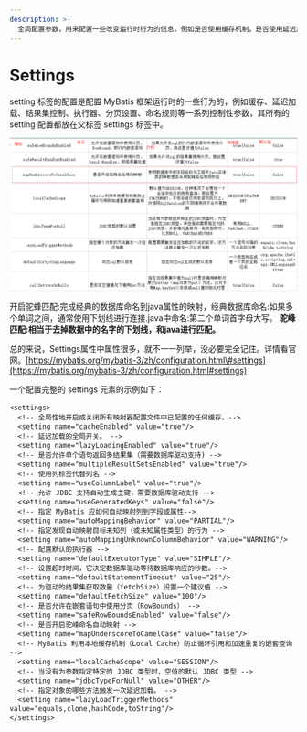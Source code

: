 ```yaml
---
description: >-
  全局配置参数，用来配置一些改变运行时行为的信息，例如是否使用缓存机制，是否使用延迟加载，是否使用错误处理机制等。并且可以设置最大并发请求数量、最大并发事务数量，以及是否启用命令空间等。
---
```


# Settings

setting 标签的配置是配置 MyBatis 框架运行时的一些行为的，例如缓存、延迟加载、结果集控制、执行器、分页设置、命名规则等一系列控制性参数，其所有的 setting 配置都放在父标签 settings 标签中。

![Setting&#x90E8;&#x5206;&#x5C5E;&#x6027;&#x8BF4;&#x660E;](../.gitbook/assets/image%20%283%29.png)

开启驼蜂匹配:完成经典的数据库命名到java属性的映射，经典数据库命名:如果多个单词之间，通常使用下划线进行连接.java中命名:第二个单词首字母大写。 **驼峰匹配:相当于去掉数据中的名字的下划线，和java进行匹配。**

总的来说，Settings属性中属性很多，就不一一列举，没必要完全记住。详情看官网。[https://mybatis.org/mybatis-3/zh/configuration.html\#settings](https://mybatis.org/mybatis-3/zh/configuration.html#settings)

一个配置完整的 settings 元素的示例如下：

```text
<settings>
  <!-- 全局性地开启或关闭所有映射器配置文件中已配置的任何缓存。-->
  <setting name="cacheEnabled" value="true"/>
  <!-- 延迟加载的全局开关。 -->
  <setting name="lazyLoadingEnabled" value="true"/>
  <!-- 是否允许单个语句返回多结果集（需要数据库驱动支持) -->
  <setting name="multipleResultSetsEnabled" value="true"/>
  <!-- 使用列标签代替列名 -->
  <setting name="useColumnLabel" value="true"/>
  <!-- 允许 JDBC 支持自动生成主键，需要数据库驱动支持 -->
  <setting name="useGeneratedKeys" value="false"/>
  <!-- 指定 MyBatis 应如何自动映射列到字段或属性-->
  <setting name="autoMappingBehavior" value="PARTIAL"/>
  <!-- 指定发现自动映射目标未知列（或未知属性类型）的行为 -->
  <setting name="autoMappingUnknownColumnBehavior" value="WARNING"/>
  <!-- 配置默认的执行器 -->
  <setting name="defaultExecutorType" value="SIMPLE"/>
  <!-- 设置超时时间，它决定数据库驱动等待数据库响应的秒数。-->
  <setting name="defaultStatementTimeout" value="25"/>
  <!-- 为驱动的结果集获取数量（fetchSize）设置一个建议值 -->
  <setting name="defaultFetchSize" value="100"/>
  <!-- 是否允许在嵌套语句中使用分页（RowBounds） -->
  <setting name="safeRowBoundsEnabled" value="false"/>
  <!-- 是否开启驼峰命名自动映射 -->
  <setting name="mapUnderscoreToCamelCase" value="false"/>
  <!-- MyBatis 利用本地缓存机制（Local Cache）防止循环引用和加速重复的嵌套查询 -->
  <setting name="localCacheScope" value="SESSION"/>
  <!-- 当没有为参数指定特定的 JDBC 类型时，空值的默认 JDBC 类型 -->
  <setting name="jdbcTypeForNull" value="OTHER"/>
  <!-- 指定对象的哪些方法触发一次延迟加载。 -->
  <setting name="lazyLoadTriggerMethods" value="equals,clone,hashCode,toString"/>
</settings>
```



